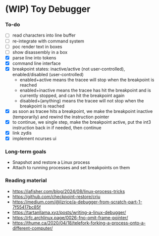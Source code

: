 # (WIP) Toy Debugger

### To-do

- [ ] read characters into line buffer
- [ ] re-integrate with command system
- [ ] poc render text in boxes
- [ ] show disassembly in a box
- [x] parse line into tokens
- [x] command line interface
- [x] breakpoint states: inactive/active (not user-controlled), enabled/disabled (user-controlled)
  - enabled+active means the tracee will stop when the breakpoint is reached
  - enabled+inactive means the tracee has hit the breakpoint and is currently stopped, and can hit the breakpoint again
  - disabled+(anything) means the tracee will not stop when the breakpoint is reached
- [x] as soon as tracee hits a breakpoint, we make the breakpoint inactive (temporarily) and rewind the instruction pointer
- [x] to continue, we single step, make the breakpoint active, put the int3 instruction back in if needed, then continue
- [x] link zydis
- [x] implement ncurses ui

### Long-term goals

- Snapshot and restore a Linux process
- Attach to running processes and set breakpoints on them

### Reading material

- https://iafisher.com/blog/2024/08/linux-process-tricks
- https://github.com/checkpoint-restore/criu
- https://medium.com/@lizrice/a-debugger-from-scratch-part-1-7f55417bc85f
- https://tartanllama.xyz/posts/writing-a-linux-debugger/
- https://rfc.archlinux.page/0026-fno-omit-frame-pointer/
- https://thume.ca/2020/04/18/telefork-forking-a-process-onto-a-different-computer/
